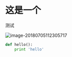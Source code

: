 # 这是一个



测试

![image-20180705112305717](http://zhiyue.qiniudn.com/2018-07-05-032335.png)





```python
def hello():
    print 'hello'
```



